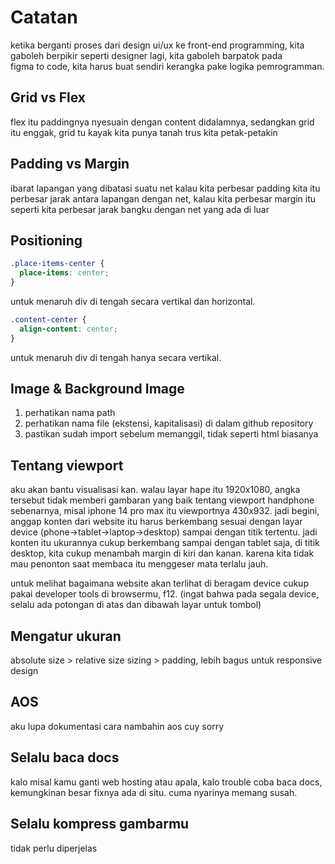 # Catatan

ketika berganti proses dari design ui/ux ke front-end programming, kita gaboleh berpikir seperti designer lagi, kita gaboleh barpatok pada\
figma to code, kita harus buat sendiri kerangka pake logika pemrogramman.

## Grid vs Flex

flex itu paddingnya nyesuain dengan content didalamnya, sedangkan grid itu enggak, grid tu kayak kita punya tanah trus kita petak-petakin

## Padding vs Margin

ibarat lapangan yang dibatasi suatu net kalau kita perbesar padding kita itu perbesar jarak antara lapangan dengan net, kalau kita perbesar margin itu seperti kita perbesar jarak bangku dengan net yang ada di luar

## Positioning

```css
.place-items-center {
  place-items: center;
}
```

untuk menaruh div di tengah secara vertikal dan horizontal.

```css
.content-center {
  align-content: center;
}
```

untuk menaruh div di tengah hanya secara vertikal.

## Image & Background Image

1. perhatikan nama path
2. perhatikan nama file (ekstensi, kapitalisasi) di dalam github repository
3. pastikan sudah import sebelum memanggil, tidak seperti html biasanya

## Tentang viewport

aku akan bantu visualisasi kan. walau layar hape itu 1920x1080, angka tersebut tidak memberi gambaran yang baik tentang viewport handphone sebenarnya, misal iphone 14 pro max itu viewportnya 430x932. jadi begini, anggap konten dari website itu harus berkembang sesuai dengan layar device (phone->tablet->laptop->desktop) sampai dengan titik tertentu. jadi konten itu ukurannya cukup berkembang sampai dengan tablet saja, di titik desktop, kita cukup menambah margin di kiri dan kanan. karena kita tidak mau penonton saat membaca itu menggeser mata terlalu jauh.

untuk melihat bagaimana website akan terlihat di beragam device cukup pakai developer tools di browsermu, f12. (ingat bahwa pada segala device, selalu ada potongan di atas dan dibawah layar untuk tombol)

## Mengatur ukuran

absolute size > relative size
sizing > padding, lebih bagus untuk responsive design

## AOS

aku lupa dokumentasi cara nambahin aos cuy sorry

## Selalu baca docs

kalo misal kamu ganti web hosting atau apala, kalo trouble coba baca docs, kemungkinan besar fixnya ada di situ. cuma nyarinya memang susah.

## Selalu kompress gambarmu

tidak perlu diperjelas
